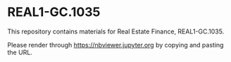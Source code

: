 # REAL1-GC.1035
This repository contains materials for Real Estate Finance, REAL1-GC.1035.

Please render through https://nbviewer.jupyter.org by copying and pasting the URL.
